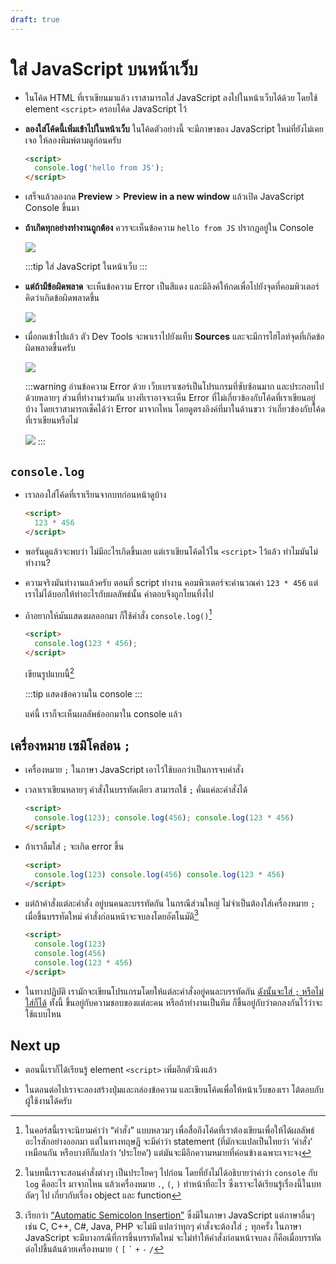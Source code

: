 ```yaml
---
draft: true
---
```


<script setup>
  import HtmlTagList from './components/HtmlTagList.vue'
  import CodeTemplate from './components/CodeTemplate.vue'
  import JsConsole from './components/JsConsole.vue'
</script>

# ใส่ JavaScript บนหน้าเว็บ

- ในโค้ด HTML ที่เราเขียนมาแล้ว
  เราสามารถใส่ JavaScript ลงไปในหน้าเว็บได้ด้วย
  โดยใช้ element `<script>` ครอบโค้ด JavaScript ไว้

- **ลองใส่โค้ดนี้เพิ่มเข้าไปในหน้าเว็บ**
  ในโค้ดตัวอย่างนี้ จะมีภาษาของ JavaScript ใหม่ที่ยังไม่เคยเจอ
  ให้ลองพิมพ์ตามดูก่อนครับ

  <!-- prettier-ignore -->
  ```html
  <script>
    console.log('hello from JS');
  </script>
  ```

- เสร็จแล้วลองกด **Preview** > **Preview in a new window**
  แล้วเปิด JavaScript Console ขึ้นมา

- **ถ้าเกิดทุกอย่างทำงานถูกต้อง**
  ควรจะเห็นข้อความ `hello from JS` ปรากฏอยู่ใน Console

  ![](https://im.dt.in.th/ipfs/bafybeiausn5wricqd7hiz7yd3samhee4hdnsqruqsegu7ppxnwe6phxrdu/image.webp)

  :::tip ใส่ JavaScript ในหน้าเว็บ
  <CodeTemplate template="&lt;script&gt; :: [placeholder] โค้ดภาษา JavaScript :: &lt;/script&gt;" />
  :::

- **แต่ถ้ามีข้อผิดพลาด**
  จะเห็นข้อความ Error เป็นสีแดง
  และมีลิงค์ให้กดเพื่อไปยังจุดที่คอมพิวเตอร์คิดว่าเกิดข้อผิดพลาดขึ้น

  ![](https://im.dt.in.th/ipfs/bafybeifm26yjag44mqwxgxrl55dhc24nkyig557kvymu7nm6bd6z45lrry/image.webp)

- เมื่อกดเข้าไปแล้ว ตัว Dev Tools จะพาเราไปยังแท็บ **Sources**
  และจะมีการไฮไลท์จุดที่เกิดข้อผิดพลาดขึ้นครับ

  ![](https://im.dt.in.th/ipfs/bafybeicbv6tb76xay2oycxksdwlpb3ypy7k7qjatp4fuxgxcfifdnj46lu/image.webp)

  :::warning อ่านข้อความ Error ด้วย
  เว็บเบราเซอร์เป็นโปรแกรมที่ซับซ้อนมาก
  และประกอบไปด้วยหลายๆ ส่วนที่ทำงานร่วมกัน
  บางทีเราอาจจะเห็น Error ที่ไม่เกี่ยวข้องกับโค้ดที่เราเขียนอยู่บ้าง
  โดยเราสามารถเช็คได้ว่า Error มาจากไหน โดยดูตรงลิงค์ที่มาในด้านขวา ว่าเกี่ยวข้องกับโค้ดที่เราเขียนหรือไม่

  ![](https://im.dt.in.th/ipfs/bafybeicwocn7bdubniefbrthnj5tvmjsyekc4zkhfwhsgm7iwfu5ahblnu/image.webp)
  :::

## `console.log`

- เราลองใส่โค้ดที่เราเรียนจากบทก่อนหน้าดูบ้าง

  <!-- prettier-ignore -->
  ```html
  <script>
    123 * 456
  </script>
  ```

- พอรันดูแล้วจะพบว่า ไม่มีอะไรเกิดขึ้นเลย
  แต่เราเขียนโค้ดไว้ใน `<script>` ไว้แล้ว
  ทำไมมันไม่ทำงาน?

- ความจริงมันทำงานแล้วครับ
  ตอนที่ script ทำงาน คอมพิวเตอร์จะคำนวณค่า `123 * 456`
  แต่เราไม่ได้บอกให้ทำอะไรกับผลลัพธ์นั้น
  คำตอบจึงถูกโยนทิ้งไป

- ถ้าอยากให้มันแสดงผลออกมา
  ก็ใช้คำสั่ง `console.log()`[^command]

  <!-- prettier-ignore -->
  ```html
  <script>
    console.log(123 * 456);
  </script>
  ```

  เขียนรูปแบบนี้[^iceberg]

  :::tip แสดงข้อความใน console
  <CodeTemplate template="console.log( :: [placeholder] ค่าที่ต้องการให้แสดงผลออกมา :: );" />
  :::

  แค่นี้ เราก็จะเห็นผลลัพธ์ออกมาใน console แล้ว

[^command]:
    ในคอร์สนี้เราจะนิยามคำว่า “คำสั่ง” แบบหลวมๆ เพื่อสื่อถึงโค้ดที่เราต้องเขียนเพื่อให้ได้ผลลัพธ์อะไรสักอย่างออกมา
    แต่ในทางทฤษฎี จะมีคำว่า statement (ที่มักจะแปลเป็นไทยว่า ‘คำสั่ง’ เหมือนกัน หรือบางทีก็แปลว่า ‘ประโยค’) แต่มันจะมีอีกความหมายที่ค่อนข้างเฉพาะเจาะจง

[^iceberg]:
    ในบทนี้เราจะสอนคำสั่งต่างๆ เป็นประโยคๆ ไปก่อน
    โดยที่ยังไม่ได้อธิบายว่าคำว่า `console` กับ `log` คืออะไร มาจากไหน
    แล้วเครื่องหมาย `.`, `(`, `)` ทำหน้าที่อะไร
    ซึ่งเราจะได้เรียนรู้เรื่องนี้ในบทถัดๆ ไป เกี่ยวกับเรื่อง object และ function

## เครื่องหมาย เซมิโคล่อน `;`

- เครื่องหมาย `;` ในภาษา JavaScript เอาไว้ใช้บอกว่าเป็นการจบคำสั่ง

- เวลาเราเขียนหลายๆ คำสั่งในบรรทัดเดียว สามารถใช้ `;` คั่นแค่ละคำสั่งได้

  <!-- prettier-ignore -->
  ```html
  <script>
    console.log(123); console.log(456); console.log(123 * 456)
  </script>
  ```

- ถ้าเราลืมใส่ `;` จะเกิด error ขึ้น

  <!-- prettier-ignore -->
  ```html
  <script>
    console.log(123) console.log(456) console.log(123 * 456)
  </script>
  ```

  <div><JsConsole error="Uncaught SyntaxError: Unexpected identifier 'console'" /></div>

- แต่ถ้าคำสั่งแต่ละคำสั่ง
  อยู่บนคนละบรรทัดกัน
  ในกรณีส่วนใหญ่ ไม่จำเป็นต้องใส่เครื่องหมาย `;`
  เมื่อขึ้นบรรทัดใหม่ คำสั่งก่อนหน้าจะจบลงโดยอัตโนมัติ[^asi]

  <!-- prettier-ignore -->
  ```html
  <script>
    console.log(123)
    console.log(456)
    console.log(123 * 456)
  </script>
  ```

- ในทางปฏิบัติ
  เรามักจะเขียนโปรแกรมโดยให้แต่ละคำสั่งอยู่คนละบรรทัดกัน
  [ดังนั้นจะใส่ `;` หรือไม่ใส่ก็ได้](https://wonderful.software/answers/2017-11-14-JavaScript-semicolon.html)
  ทั้งนี้ ขึ้นอยู่กับความชอบของแต่ละคน หรือถ้าทำงานเป็นทีม ก็ขึ้นอยู่กับว่าตกลงกันไว้ว่าจะใช้แบบไหน

[^asi]:
    เรียกว่า [“Automatic Semicolon Insertion”](https://developer.mozilla.org/en-US/docs/Web/JavaScript/Reference/Lexical_grammar#automatic_semicolon_insertion) ซึ่งมีในภาษา JavaScript
    แต่ภาษาอื่นๆ เช่น C, C++, C#, Java, PHP จะไม่มี แปลว่าทุกๆ คำสั่งจะต้องใส่ `;` ทุกครั้ง
    ในภาษา JavaScript จะมีบางกรณีที่การขึ้นบรรทัดใหม่ จะไม่ทำให้คำสั่งก่อนหน้าจบลง ก็คือเมื่อบรรทัดต่อไปขึ้นต้นด้วยเครื่องหมาย `(` `[` <code>&#96;</code> `+` `-` `/`

## Next up

- ตอนนี้เราก็ได้เรียนรู้ element `<script>` เพิ่มอีกตัวนึงแล้ว

  <HtmlTagList introduced="html,head,body,h1,a,br,title,h2,h3,h4,h5,h6,strong,em,img,mark,del,ul,ol,li,hr" acquired="script" />

- ในตอนต่อไปเราจะลองสร้างปุ่มและกล่องข้อความ และเขียนโค้ดเพื่อให้หน้าเว็บของเรา โต้ตอบกับผู้ใช้งานได้ครับ
